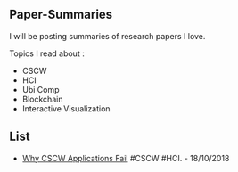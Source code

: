## Paper-Summaries
I will be posting summaries of research papers I love.

Topics I read about :
* CSCW
* HCI
* Ubi Comp
* Blockchain
* Interactive Visualization

## List

* [Why CSCW Applications Fail](https://dl.acm.org/citation.cfm?id=62273) #CSCW #HCI. - 18/10/2018
